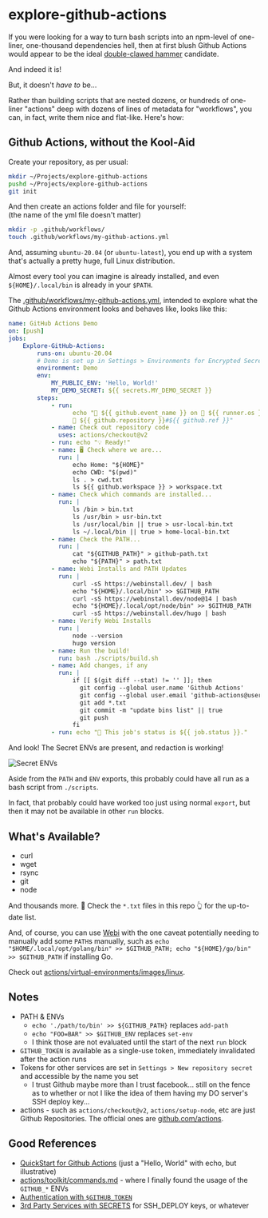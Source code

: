 # explore-github-actions

If you were looking for a way to turn bash scripts into an npm-level of
one-liner, one-thousand dependencies hell, then at first blush Github Actions
would appear to be the ideal [double-clawed hammer][hammer] candidate.

[hammer]: https://blog.codinghorror.com/the-php-singularity/

And indeed it is!

But, it doesn't _have to_ be...

Rather than building scripts that are nested dozens, or hundreds of one-liner
"actions" deep with dozens of lines of metadata for "workflows", you can, in
fact, write them nice and flat-like. Here's how:

## Github Actions, without the Kool-Aid

Create your repository, as per usual:

```bash
mkdir ~/Projects/explore-github-actions
pushd ~/Projects/explore-github-actions
git init
```

And then create an actions folder and file for yourself: \
(the name of the yml file doesn't matter)

```bash
mkdir -p .github/workflows/
touch .github/workflows/my-github-actions.yml
```

And, assuming `ubuntu-20.04` (or `ubuntu-latest`), you end up with a system
that's actually a pretty huge, full Linux distribution.

Almost every tool you can imagine is already installed, and even
`${HOME}/.local/bin` is already in your `$PATH`.

The [.github/workflows/my-github-actions.yml][ga], intended to explore what the
Github Actions environment looks and behaves like, looks like this:

[ga]:
    https://github.com/coolaj86/explore-github-actions/blob/master/.github/workflows/my-github-actions.yml

```yaml
name: GitHub Actions Demo
on: [push]
jobs:
    Explore-GitHub-Actions:
        runs-on: ubuntu-20.04
        # Demo is set up in Settings > Environments for Encrypted Secrets
        environment: Demo
        env:
            MY_PUBLIC_ENV: 'Hello, World!'
            MY_DEMO_SECRET: ${{ secrets.MY_DEMO_SECRET }}
        steps:
            - run:
                  echo "🎉 ${{ github.event_name }} on 🐧 ${{ runner.os }} for
                  🔎 ${{ github.repository }}#${{ github.ref }}"
            - name: Check out repository code
              uses: actions/checkout@v2
            - run: echo "💡 Ready!"
            - name: 🖥️ Check where we are...
              run: |
                  echo Home: "${HOME}"
                  echo CWD: "$(pwd)"
                  ls . > cwd.txt
                  ls ${{ github.workspace }} > workspace.txt
            - name: Check which commands are installed...
              run: |
                  ls /bin > bin.txt
                  ls /usr/bin > usr-bin.txt
                  ls /usr/local/bin || true > usr-local-bin.txt
                  ls ~/.local/bin || true > home-local-bin.txt
            - name: Check the PATH...
              run: |
                  cat "${GITHUB_PATH}" > github-path.txt
                  echo "${PATH}" > path.txt
            - name: Webi Installs and PATH Updates
              run: |
                  curl -sS https://webinstall.dev/ | bash
                  echo "${HOME}/.local/bin" >> $GITHUB_PATH
                  curl -sS https://webinstall.dev/node@14 | bash
                  echo "${HOME}/.local/opt/node/bin" >> $GITHUB_PATH
                  curl -sS https://webinstall.dev/hugo | bash
            - name: Verify Webi Installs
              run: |
                  node --version
                  hugo version
            - name: Run the build!
              run: bash ./scripts/build.sh
            - name: Add changes, if any
              run: |
                  if [[ $(git diff --stat) != '' ]]; then
                    git config --global user.name 'Github Actions'
                    git config --global user.email 'github-actions@users.noreply.github.com'
                    git add *.txt
                    git commit -m "update bins list" || true
                    git push
                  fi
            - run: echo "🍏 This job's status is ${{ job.status }}."
```

And look! The Secret ENVs are present, and redaction is working!

![Secret ENVs](https://user-images.githubusercontent.com/122831/126843568-519fd424-6eba-47d1-8eb3-5e4c6af932df.png "message redacted")

Aside from the `PATH` and `ENV` exports, this probably could have all run as a
bash script from `./scripts`.

In fact, that probably could have worked too just using normal `export`, but
then it may not be available in other `run` blocks.

## What's Available?

-   curl
-   wget
-   rsync
-   git
-   node

And thousands more. 👀 Check the `*.txt` files in this repo 👆 for the
up-to-date list.

And, of course, you can use [Webi](https://webinstall.dev) with the one caveat
potentially needing to manually add some `PATH`s manually, such as
`echo "$HOME/.local/opt/golang/bin" >> $GITHUB_PATH; echo "${HOME}/go/bin" >> $GITHUB_PATH`
if installing Go.

Check out [actions/virtual-environments/images/linux][linuxes].

[linuxes]:
    https://github.com/actions/virtual-environments/blob/main/images/linux/Ubuntu2004-README.md

## Notes

-   PATH & ENVs
    -   `echo './path/to/bin' >> ${GITHUB_PATH}` replaces `add-path`
    -   `echo "FOO=BAR" >> $GITHUB_ENV` replaces `set-env`
    -   I think those are not evaluated until the start of the next `run` block
-   `GITHUB_TOKEN` is available as a single-use token, immediately invalidated
    after the action runs
-   Tokens for other services are set in `Settings > New repository secret` and
    accessible by the name you set
    -   I trust Github maybe more than I trust facebook... still on the fence as
        to whether or not I like the idea of them having my DO server's SSH
        deploy key...
- actions - such as `actions/checkout@v2`, `actions/setup-node`, etc are just Github Repositories. The official ones are [github.com/actions](https://github.com/actions).

## Good References

-   [QuickStart for Github Actions](https://docs.github.com/en/actions/quickstart)
    (just a "Hello, World" with echo, but illustrative)
-   [actions/toolkit/commands.md](https://github.com/actions/toolkit/blob/main/docs/commands.md#environment-files) -
    where I finally found the usage of the `GITHUB_*` ENVs
-   [Authentication with `$GITHUB_TOKEN`](https://docs.github.com/en/actions/reference/authentication-in-a-workflow?query=gist)
-   [3rd Party Services with SECRETS](https://docs.github.com/en/actions/reference/encrypted-secrets)
    for SSH_DEPLOY keys, or whatever
